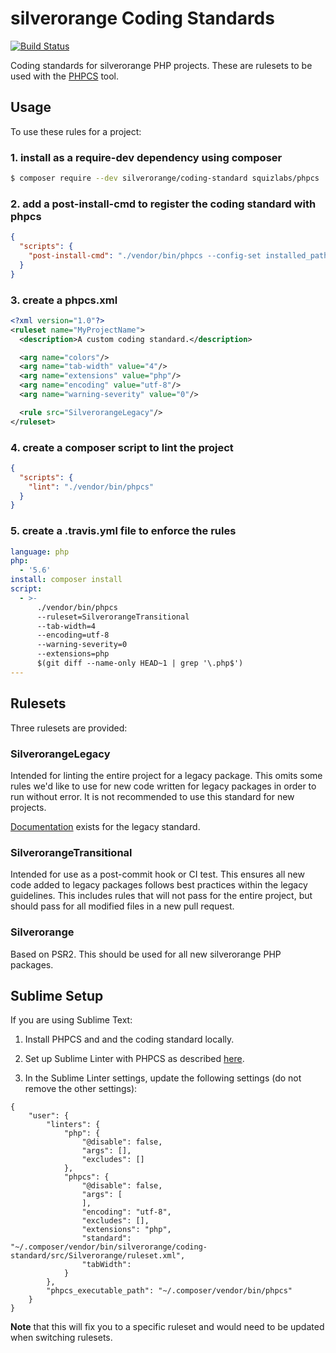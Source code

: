 silverorange Coding Standards
=============================
[![Build Status](https://travis-ci.org/silverorange/coding-standard.svg?branch=master)](https://travis-ci.org/silverorange/coding-standard)

Coding standards for silverorange PHP projects. These are rulesets to be used
with the [PHPCS](https://github.com/squizlabs/PHP_CodeSniffer/wiki) tool.

Usage
-----
To use these rules for a project:

### 1. install as a require-dev dependency using composer
```sh
$ composer require --dev silverorange/coding-standard squizlabs/phpcs
```

### 2. add a post-install-cmd to register the coding standard with phpcs
```json
{
  "scripts": {
    "post-install-cmd": "./vendor/bin/phpcs --config-set installed_paths vendor/bin/silverorange/coding-standard/src"
  }
}
```

### 3. create a phpcs.xml
```xml
<?xml version="1.0"?>
<ruleset name="MyProjectName">
  <description>A custom coding standard.</description>

  <arg name="colors"/>
  <arg name="tab-width" value="4"/>
  <arg name="extensions" value="php"/>
  <arg name="encoding" value="utf-8"/>
  <arg name="warning-severity" value="0"/>

  <rule src="SilverorangeLegacy"/>
</ruleset>
```

### 4. create a composer script to lint the project
```json
{
  "scripts": {
    "lint": "./vendor/bin/phpcs"
  }
}
```

### 5. create a .travis.yml file to enforce the rules
```yml
language: php
php:
  - '5.6'
install: composer install
script:
  - >-
      ./vendor/bin/phpcs
      --ruleset=SilverorangeTransitional
      --tab-width=4
      --encoding=utf-8
      --warning-severity=0
      --extensions=php
      $(git diff --name-only HEAD~1 | grep '\.php$')
---
```

Rulesets
--------
Three rulesets are provided:

### SilverorangeLegacy
Intended for linting the entire project for a legacy package. This omits some
rules we'd like to use for new code written for legacy packages in order to
run without error. It is not recommended to use this standard for new projects.

[Documentation](doc/legacy/README.md) exists for the legacy standard.

### SilverorangeTransitional
Intended for use as a post-commit hook or CI test. This ensures all new code
added to legacy packages follows best practices within the legacy guidelines.
This includes rules that will not pass for the entire project, but should pass
for all modified files in a new pull request.

### Silverorange
Based on PSR2. This should be used for all new silverorange PHP packages.

Sublime Setup
-------------
If you are using Sublime Text:

1. Install PHPCS and and the coding standard locally.

2. Set up Sublime Linter with PHPCS as described [here](https://github.com/SublimeLinter/SublimeLinter-phpcs).

3. In the Sublime Linter settings, update the following settings (do not remove the other settings):

```
{
    "user": {
        "linters": {
            "php": {
                "@disable": false,
                "args": [],
                "excludes": []
            },
            "phpcs": {
                "@disable": false,
                "args": [
                ],
                "encoding": "utf-8",
                "excludes": [],
                "extensions": "php",
                "standard": "~/.composer/vendor/bin/silverorange/coding-standard/src/Silverorange/ruleset.xml",
                "tabWidth":
            }
        },
        "phpcs_executable_path": "~/.composer/vendor/bin/phpcs"
    }
}

```
**Note** that this will fix you to a specific ruleset and would need to be updated when switching rulesets.
